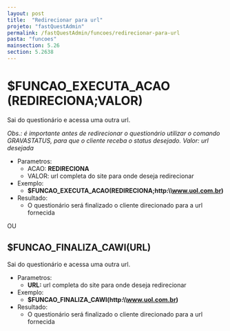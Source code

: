 ```yaml
---
layout: post
title:  "Redirecionar para url"
projeto: "fastQuestAdmin"
permalink: /fastQuestAdmin/funcoes/redirecionar-para-url
pasta: "funcoes"
mainsection: 5.26
section: 5.2638
---	
```

# $FUNCAO_EXECUTA_ACAO (REDIRECIONA;VALOR)

Sai do questionário e acessa uma outra url. 

*Obs.: é importante antes de redirecionar o questionário utilizar o comando GRAVASTATUS, para que o cliente receba o status desejado. Valor: url desejada*
- Parametros: 
    - ACAO: **REDIRECIONA**
    - VALOR: url completa do site para onde deseja redirecionar
- Exemplo:
    - **$FUNCAO_EXECUTA_ACAO(REDIRECIONA;http:\\\www.uol.com.br)**
- Resultado:
    - O questionário será finalizado o cliente direcionado para a url fornecida

OU

## $FUNCAO_FINALIZA_CAWI(URL)

Sai do questionário e acessa uma outra url. 

- Parametros: 
    - **URL:** url completa do site para onde deseja redirecionar
- Exemplo:
    - **$FUNCAO_FINALIZA_CAWI(http:\\\www.uol.com.br)**
- Resultado:
    - O questionário será finalizado o cliente direcionado para a url fornecida